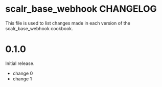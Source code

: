 # scalr_base_webhook CHANGELOG

This file is used to list changes made in each version of the scalr_base_webhook cookbook.

# 0.1.0

Initial release.

- change 0
- change 1


